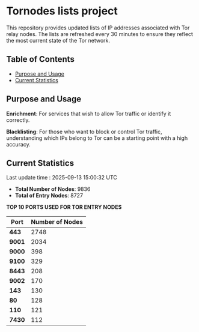 # Tornodes lists project

This repository provides updated lists of IP addresses associated with Tor relay nodes. The lists are refreshed every 30 minutes to ensure they reflect the most current state of the Tor network.

## Table of Contents

- [Purpose and Usage](#purpose-and-usage)
- [Current Statistics](#current-statistics)


## Purpose and Usage

**Enrichment**: For services that wish to allow Tor traffic or identify it correctly.

**Blacklisting**: For those who want to block or control Tor traffic, understanding which IPs belong to Tor can be a starting point with a high accuracy.

## Current Statistics

Last update time : 2025-09-13 15:00:32 UTC

- **Total Number of Nodes**: 9836
- **Total of Entry Nodes**: 8727

**TOP 10 PORTS USED FOR TOR ENTRY NODES**

| **Port** | **Number of Nodes** |
|------|-----------------|
| **443**   | 2748  |
| **9001**   | 2034  |
| **9000**   | 398  |
| **9100**   | 329  |
| **8443**   | 208  |
| **9002**   | 170  |
| **143**   | 130  |
| **80**   | 128  |
| **110**   | 121  |
| **7430**   | 112  |

